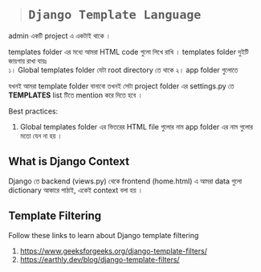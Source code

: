 > # **```Django Template Language```**
admin একটি project এ একটাই থাকে । 

templates folder এর মধ্যে আমরা HTML code গুলো লিখে রাখি । templates folder দুইটি জায়গায় রাখা  যায়ঃ   
১। Global templates folder যেটা root directory তে থাকে
২। app folder গুলোতে 

যখনই আমরা template folder বানাবো তখনই সেটা project folder এর settings.py তে **TEMPLATES** list টিতে mention করে দিতে হবে । 

Best practices:  
1. Global templates folder এর ভিতরের HTML file গুলোর নাম app folder এর নাম গুলোর মতো যেন না হয় । 

## What is Django Context
Django তে backend (views.py) থেকে frontend (home.html) এ আমরা data গুলো dictionary আকারে পাঠাই, একেই context বলা হয় । 

## Template Filtering
Follow these links to learn about Django template filtering
1. https://www.geeksforgeeks.org/django-template-filters/
2. https://earthly.dev/blog/django-template-filters/
